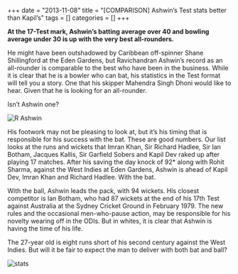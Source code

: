+++
date = "2013-11-08"
title = "[COMPARISON] Ashwin’s Test stats better than Kapil’s"
tags = []
categories = []
+++

__At the 17-Test mark, Ashwin’s batting average over 40 and bowling average under 30 is up with the very best all-rounders.__
 

He might have been outshadowed by Caribbean off-spinner Shane Shillingford at the Eden Gardens, but Ravichandran Ashwin’s record as an all-rounder is comparable to the best who have been in the business. While it is clear that he is a bowler who can bat, his statistics in the Test format will tell you a story. One that his skipper Mahendra Singh Dhoni would like to hear. Given that he is looking for an all-rounder.

Isn’t Ashwin one?

![R Ashwin](/images/ashwin.jpg)

His footwork may not be pleasing to look at, but it’s his timing that is responsible for his success with the bat. These are good numbers. Our list looks at the runs and wickets that Imran Khan, Sir Richard Hadlee, Sir Ian Botham, Jacques Kallis, Sir Garfield Sobers and Kapil Dev raked up after playing 17 matches. After his saving the day knock of 92* along with Rohit Sharma, against the West Indies at Eden Gardens, Ashwin is ahead of Kapil Dev, Imran Khan and Richard Hadlee. With the bat.

With the ball, Ashwin leads the pack, with 94 wickets. His closest competitor is Ian Botham, who had 87 wickets at the end of his 17th Test against Australia at the Sydney Cricket Ground in February 1979. The new rules and the occasional men-who-pause action, may be responsible for his novelty wearing off in the ODIs. But in whites, it is clear that Ashwin is having the time of his life.

The 27-year old is eight runs short of his second century against the West Indies. But will it be fair to expect the man to deliver with both bat and ball?

![stats](/images/stats.png)